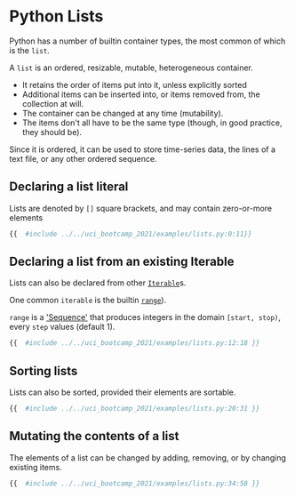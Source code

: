 # Python Lists

Python has a number of builtin container types, the most common of which is the `list`.

A `list` is an ordered, resizable, mutable, heterogeneous container.

- It retains the order of items put into it, unless explicitly sorted
- Additional items can be inserted into, or items removed from, the collection at will.
- The container can be changed at any time (mutability).
- The items don't all have to be the same type (though, in good practice, they should be).

Since it is ordered, it can be used to store time-series data, the lines of a text file, or any other
ordered sequence.

## Declaring a list literal

Lists are denoted by `[]` square brackets, and may contain zero-or-more elements

```python
{{  #include ../../uci_bootcamp_2021/examples/lists.py:0:11}}
```

## Declaring a list from an existing Iterable

Lists can also be declared from
other [`Iterable`](https://docs.python.org/3/library/collections.abc.html#collections.abc.Iterable)s.

One common `iterable` is the
builtin [`range`](https://docs.python.org/3/library/functions.html#func-range)).

`range` is a ['Sequence'](https://docs.python.org/3/library/stdtypes.html#typesseq) that produces
integers in the domain `[start, stop)`, every `step` values (default 1).

```python
{{  #include ../../uci_bootcamp_2021/examples/lists.py:12:18 }}
```

## Sorting lists
Lists can also be sorted, provided their elements are sortable.
```python
{{  #include ../../uci_bootcamp_2021/examples/lists.py:20:31 }}
```

## Mutating the contents of a list
The elements of a list can be changed by adding, removing, or by changing existing items.

```python
{{  #include ../../uci_bootcamp_2021/examples/lists.py:34:58 }}
```
